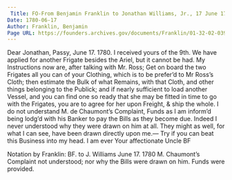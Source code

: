 ```yaml
---
 Title: FO-From Benjamin Franklin to Jonathan Williams, Jr., 17 June 1780
Date: 1780-06-17
Author: Franklin, Benjamin
Page URL: https://founders.archives.gov/documents/Franklin/01-32-02-0392
---
```


Dear Jonathan,
Passy, June 17. 1780.
I received yours of the 9th. We have applied for another Frigate besides the Ariel, but it cannot be had. My Instructions now are, after talking with Mr. Ross; Get on board the two Frigates all you can of your Clothing, which is to be prefer’d to Mr Ross’s Cloth; then estimate the Bulk of what Remains, with that Cloth, and other things belonging to the Publick; and if nearly sufficient to load another Vessel, and you can find one so ready that she may be fitted in time to go with the Frigates, you are to agree for her upon Freight, & ship the whole.
I do not understand M. de Chaumont’s Complaint, Funds as I am inform’d being lodg’d with his Banker to pay the Bills as they become due. Indeed I never understood why they were drawn on him at all. They might as well, for what I can see, have been drawn directly upon me.— Try if you can beat this Business into my head. I am ever Your affectionate Uncle
BF
 
Notation by Franklin: BF. to J. Williams June 17. 1780 M. Chaumont’s Complaint not understood; nor why the Bills were drawn on him. Funds were provided.

